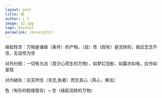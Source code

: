 ```yaml
---
layout: post
title: 缘
author: L C
image: 52.jpg
tags: Excerpt
permalink: /excerpt12/
---
```

<iframe src="/vedio/铸剑山庄.mp3" autostart="true" loop="true" style="display:none"></iframe>


缘起性空：万物是诸缘（条件）的产物，（自）性（假有）是流转的，故应念念不住，无自性为空     

对外扫相：一切有为法（意识心而生的万物），如梦幻泡影，如露亦如电，应作如是观   

对内破执：应无所住（贪恋,执着）而生其心（真心，佛法）     

色（有形的假缘暂存）= 空（缘起流转的万物）  





  
